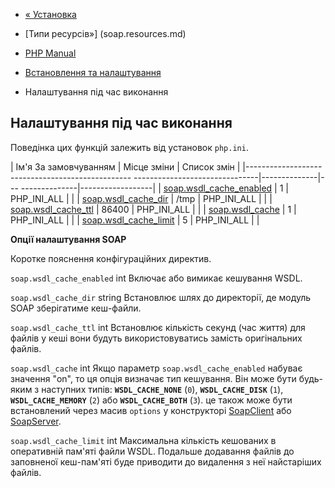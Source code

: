 - [« Установка](soap.installation.md)
- [Типи ресурсів»] (soap.resources.md)

- [PHP Manual](index.md)
- [Встановлення та налаштування](soap.setup.md)
- Налаштування під час виконання

## Налаштування під час виконання

Поведінка цих функцій залежить від установок `php.ini`.

| Ім'я За замовчуванням | Місце зміни | Список змін |
|------------------------------------------------- -------------------------------|--------------|--- --------------|------------------|
| [soap.wsdl_cache_enabled](soap.configuration.md#ini.soap.wsdl-cache-enabled) | 1 | PHP_INI_ALL | |
| [soap.wsdl_cache_dir](soap.configuration.md#ini.soap.wsdl-cache-dir) | /tmp | PHP_INI_ALL | |
| [soap.wsdl_cache_ttl](soap.configuration.md#ini.soap.wsdl-cache-ttl) | 86400 | PHP_INI_ALL | |
| [soap.wsdl_cache](soap.configuration.md#ini.soap.wsdl-cache) | 1 | PHP_INI_ALL | |
| [soap.wsdl_cache_limit](soap.configuration.md#ini.soap.wsdl-cache-limit) | 5 | PHP_INI_ALL | |

**Опції налаштування SOAP**

Коротке пояснення конфігураційних директив.

`soap.wsdl_cache_enabled` int
Включає або вимикає кешування WSDL.

`soap.wsdl_cache_dir` string
Встановлює шлях до директорії, де модуль SOAP зберігатиме
кеш-файли.

`soap.wsdl_cache_ttl` int
Встановлює кількість секунд (час життя) для файлів у кеші
вони будуть використовуватись замість оригінальних файлів.

`soap.wsdl_cache` int
Якщо параметр `soap.wsdl_cache_enabled` набуває значення "on", то ця
опція визначає тип кешування. Він може бути будь-яким з наступних
типів: **`WSDL_CACHE_NONE`** (`0`), **`WSDL_CACHE_DISK`** (`1`),
**`WSDL_CACHE_MEMORY`** (`2`) або **`WSDL_CACHE_BOTH`** (`3`). це також
може бути встановлений через масив `options` у конструкторі
[SoapClient](class.soapclient.md) або
[SoapServer](class.soapserver.md).

`soap.wsdl_cache_limit` int
Максимальна кількість кешованих в оперативній пам'яті
файли WSDL. Подальше додавання файлів до заповненої кеш-пам'яті буде
приводити до видалення з неї найстаріших файлів.
